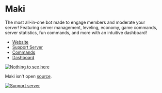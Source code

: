 # Maki
The most all-in-one bot made to engage members and moderate your server! Featuring server management, leveling, economy, game commands, server statistics, fun commands, and more with an intuitive dashboard!

* [Website](https://maki.gg)
* [Support Server](https://maki.gg/support)
* [Commands](https://maki.gg/commands)
* [Dashboard](https://maki.gg/dashboard)

[![Nothing to see here](https://media1.tenor.com/images/467d353f7e2d43563ce13fddbb213709/tenor.gif)](https://youtu.be/dQw4w9WgXcQ)

Maki isn't open [source](https://youtu.be/dQw4w9WgXcQ).

[![Support server](https://discord.com/api/guilds/549389951024889867/widget.png?style=banner2)](https://maki.gg/support)
